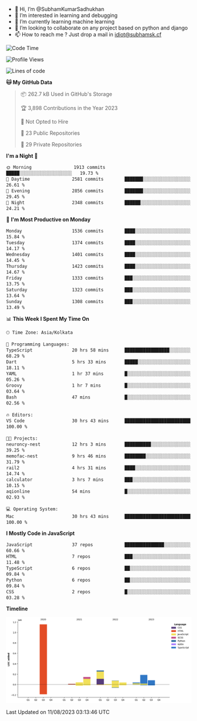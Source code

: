 - 👋 Hi, I’m @SubhamKumarSadhukhan
- 👀 I’m interested in learning and debugging
- 🌱 I’m currently learning machine learning
- 💞️ I’m looking to collaborate on any project based on python and django
- 📫 How to reach me ?
      Just drop a mail in idiot@subhamsk.cf

<!---
SubhamKumarSadhukhan/SubhamKumarSadhukhan is a ✨ special ✨ repository because its `README.md` (this file) appears on your GitHub profile.
You can click the Preview link to take a look at your changes.
--->


<!--START_SECTION:waka-->
![Code Time](http://img.shields.io/badge/Code%20Time-1%2C434%20hrs%2027%20mins-blue)

![Profile Views](http://img.shields.io/badge/Profile%20Views-10-blue)

![Lines of code](https://img.shields.io/badge/From%20Hello%20World%20I%27ve%20Written-2.0%20million%20lines%20of%20code-blue)

**🐱 My GitHub Data** 

> 📦 262.7 kB Used in GitHub's Storage 
 > 
> 🏆 3,898 Contributions in the Year 2023
 > 
> 🚫 Not Opted to Hire
 > 
> 📜 23 Public Repositories 
 > 
> 🔑 29 Private Repositories 
 > 
**I'm a Night 🦉** 

```text
🌞 Morning                1913 commits        █████░░░░░░░░░░░░░░░░░░░░   19.73 % 
🌆 Daytime                2581 commits        ███████░░░░░░░░░░░░░░░░░░   26.61 % 
🌃 Evening                2856 commits        ███████░░░░░░░░░░░░░░░░░░   29.45 % 
🌙 Night                  2348 commits        ██████░░░░░░░░░░░░░░░░░░░   24.21 % 
```
📅 **I'm Most Productive on Monday** 

```text
Monday                   1536 commits        ████░░░░░░░░░░░░░░░░░░░░░   15.84 % 
Tuesday                  1374 commits        ████░░░░░░░░░░░░░░░░░░░░░   14.17 % 
Wednesday                1401 commits        ████░░░░░░░░░░░░░░░░░░░░░   14.45 % 
Thursday                 1423 commits        ████░░░░░░░░░░░░░░░░░░░░░   14.67 % 
Friday                   1333 commits        ███░░░░░░░░░░░░░░░░░░░░░░   13.75 % 
Saturday                 1323 commits        ███░░░░░░░░░░░░░░░░░░░░░░   13.64 % 
Sunday                   1308 commits        ███░░░░░░░░░░░░░░░░░░░░░░   13.49 % 
```


📊 **This Week I Spent My Time On** 

```text
🕑︎ Time Zone: Asia/Kolkata

💬 Programming Languages: 
TypeScript               20 hrs 58 mins      █████████████████░░░░░░░░   68.29 % 
Dart                     5 hrs 33 mins       █████░░░░░░░░░░░░░░░░░░░░   18.11 % 
YAML                     1 hr 37 mins        █░░░░░░░░░░░░░░░░░░░░░░░░   05.26 % 
Groovy                   1 hr 7 mins         █░░░░░░░░░░░░░░░░░░░░░░░░   03.64 % 
Bash                     47 mins             █░░░░░░░░░░░░░░░░░░░░░░░░   02.56 % 

🔥 Editors: 
VS Code                  30 hrs 43 mins      █████████████████████████   100.00 % 

🐱‍💻 Projects: 
neuroncy-nest            12 hrs 3 mins       ██████████░░░░░░░░░░░░░░░   39.25 % 
memofac-nest             9 hrs 46 mins       ████████░░░░░░░░░░░░░░░░░   31.79 % 
rail2                    4 hrs 31 mins       ████░░░░░░░░░░░░░░░░░░░░░   14.74 % 
calculator               3 hrs 7 mins        ███░░░░░░░░░░░░░░░░░░░░░░   10.15 % 
aqionline                54 mins             █░░░░░░░░░░░░░░░░░░░░░░░░   02.93 % 

💻 Operating System: 
Mac                      30 hrs 43 mins      █████████████████████████   100.00 % 
```

**I Mostly Code in JavaScript** 

```text
JavaScript               37 repos            ███████████████░░░░░░░░░░   60.66 % 
HTML                     7 repos             ███░░░░░░░░░░░░░░░░░░░░░░   11.48 % 
TypeScript               6 repos             ██░░░░░░░░░░░░░░░░░░░░░░░   09.84 % 
Python                   6 repos             ██░░░░░░░░░░░░░░░░░░░░░░░   09.84 % 
CSS                      2 repos             █░░░░░░░░░░░░░░░░░░░░░░░░   03.28 % 
```



**Timeline**

![Lines of Code chart](https://raw.githubusercontent.com/SubhamKumarSadhukhan/SubhamKumarSadhukhan/main/assets/bar_graph.png)


 Last Updated on 11/08/2023 03:13:46 UTC
<!--END_SECTION:waka-->
